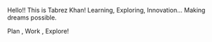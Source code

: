 Hello!! This is Tabrez Khan! Learning, Exploring, Innovation... Making dreams possible.

Plan , Work , Explore!


<!---
tabrezkhan005/tabrezkhan005 is a ✨ special ✨ repository because its `README.md` (this file) appears on your GitHub profile.
You can click the Preview link to take a look at your changes.
--->
